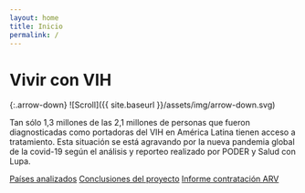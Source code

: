```yaml
---
layout: home
title: Inicio
permalink: /
---
```


# Vivir con VIH

{:.arrow-down}
![Scroll]({{ site.baseurl }}/assets/img/arrow-down.svg)

Tan sólo 1,3 millones de las 2,1 millones de personas que fueron diagnosticadas como portadoras del  VIH en América Latina tienen acceso a tratamiento. Esta situación se está agravando por la nueva pandemia global de la covid-19 según el análisis y reporteo realizado por PODER y Salud con Lupa.


[Países analizados](/)
[Conclusiones del proyecto](/)
[Informe contratación ARV](/)
